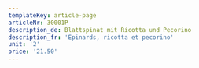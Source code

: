 ```yaml
---
templateKey: article-page
articleNr: 30001P
description_de: Blattspinat mit Ricotta und Pecorino
description_fr: 'Épinards, ricotta et pecorino'
unit: '2'
price: '21.50'
---
```


